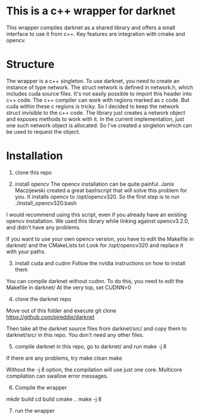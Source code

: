 # This is a c++ wrapper for darknet

This wrapper compiles darknet as a shared library and offers a small interface to use it from c++.
Key features are integration with cmake and opencv.

# Structure
The wrapper is a c++ singleton.
To use darknet, you need to create an instance of type network.
The struct network is defined in network.h, which includes cuda source files.
It's not easily possible to import this header into c++ code.
The c++ compiler can work with regions marked as c code. 
But cuda within these c regions is tricky.
So I decided to keep the network struct invisible to the c++ code.
The library just creates a network object and exposes methods to work with it.
In the current implementation, just one such network object is allocated.
So I've created a singleton which can be used to request the object.

# Installation

1. clone this repo

2. install opencv
The opencv installation can be quite painful.
Janis Maczijewski created a great bashscript that will solve this problem for you.
It installs opencv to /opt/opencv320.
So the first step is to run
./install_opencv320.bash

I would recommend using this script, even if you already have an existing opencv installation.
We used this library while linking against opencv3.2.0, and didn't have any problems.

If you want to use your own opencv version, you have to edit the Makefile in darknet/ and the CMakeLists.txt
Look for /opt/opencv320 and replace it with your paths.

3. install cuda and cudnn
Follow the nvidia instructions on how to install them

You can compile darknet without cudnn.
To do this, you need to edit the Makefile in darknet/
At the very top, set CUDNN=0

4. clone the darknet repo

Move out of this folder and execute
git clone https://github.com/pjreddie/darknet

Then take all the darknet source files from darknet/src/ and copy them to darknet/src/ in this repo.
You don't need any other files.

5. compile darknet
in this repo, go to darknet/
and run
make -j 8

If there are any problems, try
make clean
make

Without the -j 8 option, the compilation will use just one core.
Multicore compilation can swallow error messages.


6. Compile the wrapper

mkdir build
cd build
cmake ..
make -j 8

7. run the wrapper
